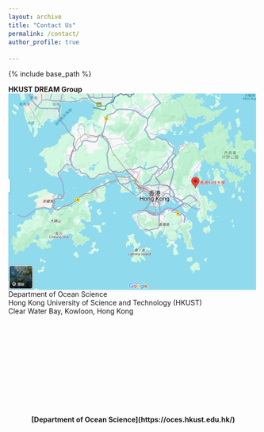 ```yaml
---
layout: archive
title: "Contact Us"
permalink: /contact/
author_profile: true

---
```


{% include base_path %}

**HKUST DREAM Group** <img style="float: left; padding-right: 15px;" src="/images/location.png" width="500"> 
<br>
Department of Ocean Science
<br>
Hong Kong University of Science and Technology (HKUST)
<br>
Clear Water Bay, Kowloon, Hong Kong
<br/><br/>
<br/><br/>
<br/><br/>
<br/><br/>
<br/><br/>
<br/><br/>

<center><b>[Department of Ocean Science](https://oces.hkust.edu.hk/)</b></center>

